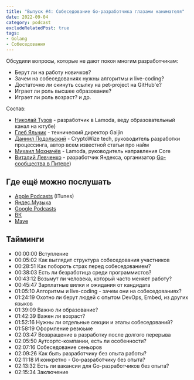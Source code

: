```yaml
---
title: "Выпуск #4: Собеседование Go-разработчика глазами нанимателя"
date: 2022-09-04
category: podcast
excludeRelatedPost: true
tags:
- Golang
- Собеседования
---
```


Обсудили вопросы, которые не дают покоя многим разработчикам:

- Берут ли на работу новичков?
- Зачем на собеседованиях нужны алгоритмы и live-coding?
- Достаточно ли скинуть ссылку на pet-project на GitHub'е?
- Играет ли роль высшее образование?
- Играет ли роль возраст?
  и др.


<PlayerEmbedApple title="Выпуск #4: Собеседование Go-разработчика глазами нанимателя"
author="Go Get Podcast"
authorId="id1610745137"
episodeId="1000578337978"
/>



Состав:

- [Николай Тузов](https://t.me/justskiv) - разработчик в Lamoda, веду образовательный канал на ютубе)
- [Глеб Яльчик](https://t.me/gleb_yaltchik) - технический директор Gaijin
- [Даниил Подольский](http://t.me/onokonem) - CryptoWize tech, руководитель разработки процессинга, автор всем известной статьи про найм
- [Михаил Мохначёв](http://t.me/wErroRw) - Lamoda, руководитель направления Core
- [Виталий Левченко](https://t.me/upovod) - разработчик Яндекса, организатор [Go-сообщества в Питере](https://t.me/goleningrad))

<!-- more -->

## Где ещё можно послушать

- [Apple Podcasts](https://podcasts.apple.com/us/podcast/%D1%81%D0%BE%D0%B1%D0%B5%D1%81%D0%B5%D0%B4%D0%BE%D0%B2%D0%B0%D0%BD%D0%B8%D0%B5-go-%D1%80%D0%B0%D0%B7%D1%80%D0%B0%D0%B1%D0%BE%D1%82%D1%87%D0%B8%D0%BA%D0%B0-%D0%B3%D0%BB%D0%B0%D0%B7%D0%B0%D0%BC%D0%B8-%D0%BD%D0%B0%D0%BD%D0%B8%D0%BC%D0%B0%D1%82%D0%B5%D0%BB%D1%8F/id1610745137?i=1000578337978) (ITunes)
- [Яндес.Музыка](https://music.yandex.ru/album/21540938/track/107037251)
- [Google Podcasts](https://podcasts.google.com/feed/aHR0cHM6Ly9jbG91ZC5tYXZlLmRpZ2l0YWwvNDAxMDI/episode/ZmYyY2IxMTQtMDkxYi00MjgzLThlMGQtZTQ5NGUxZGU1MzFm?sa=X&ved=0CAUQkfYCahcKEwjQ3JbX_fv5AhUAAAAAHQAAAAAQBA)
- [ВК](https://vk.com/gogetpodcast?w=wall-210788342_5)
- [Mave](https://gogetpodcast.mave.digital/ep-4)

## Тайминги

- 00:00:00 Вступление
- 00:05:02 Как выглядит структура собеседования участников
- 00:28:51 Как побороть страх перед собеседованием?
- 00:38:03 Есть ли безработица среди программистов?
- 00:43:12 Возьмут ли человека, который часто меняет работу?
- 00:45:47 Зарплатные вилки и ожидания от кандидата
- 01:05:10 Алгоритмы и live-coding - зачем они на собеседованиях?
- 01:24:19 Охотно ли берут людей с опытом DevOps, Embed, из других языков
- 01:39:09 Важно ли образование?
- 01:42:39 Важен ли возраст?
- 01:52:16 Нужны ли отдельные секции и этапы собеседований?
- 01:58:19 Оформление резюьме
- 02:03:47 Возвращение в разработку после долгого перерыва
- 02:05:50 Аутсортс-компании, есть ли особенности?
- 02:07:16 Собеседование сеньоров
- 02:09:26 Как быть разработчику без опыта работы?
- 02:11:18 И конкретно - Go-разработчику без опыта?
- 02:13:32 Есть ли вакансии для Go-разработчиков без опыта?
- 02:15:34 Заключение

<Remark></Remark>